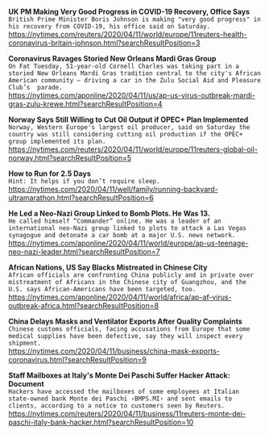 **UK PM Making Very Good Progress in COVID-19 Recovery, Office Says**\
`British Prime Minister Boris Johnson is making "very good progress" in his recovery from COVID-19, his office said on Saturday.`\
https://nytimes.com/reuters/2020/04/11/world/europe/11reuters-health-coronavirus-britain-johnson.html?searchResultPosition=3

**Coronavirus Ravages Storied New Orleans Mardi Gras Group**\
`On Fat Tuesday, 51-year-old Cornell Charles was taking part in a storied New Orleans Mardi Gras tradition central to the city's African American community — driving a car in the Zulu Social Aid and Pleasure Club’s  parade.`\
https://nytimes.com/aponline/2020/04/11/us/ap-us-virus-outbreak-mardi-gras-zulu-krewe.html?searchResultPosition=4

**Norway Says Still Willing to Cut Oil Output if OPEC+ Plan Implemented**\
`Norway, Western Europe's largest oil producer, said on Saturday the country was still considering cutting oil production if the OPEC+ group implemented its plan.`\
https://nytimes.com/reuters/2020/04/11/world/europe/11reuters-global-oil-norway.html?searchResultPosition=5

**How to Run for 2.5 Days**\
`Hint: It helps if you don’t require sleep.`\
https://nytimes.com/2020/04/11/well/family/running-backyard-ultramarathon.html?searchResultPosition=6

**He Led a Neo-Nazi Group Linked to Bomb Plots. He Was 13.**\
`He called himself “Commander” online. He was a leader of an international neo-Nazi group linked to plots to attack a Las Vegas synagogue and detonate a car bomb at a major U.S. news network.`\
https://nytimes.com/aponline/2020/04/11/world/europe/ap-us-teenage-neo-nazi-leader.html?searchResultPosition=7

**African Nations, US Say Blacks Mistreated in Chinese City**\
`African officials are confronting China publicly and in private over mistreatment of Africans in the Chinese city of Guangzhou, and the U.S. says African-Americans have been targeted, too.`\
https://nytimes.com/aponline/2020/04/11/world/africa/ap-af-virus-outbreak-africa.html?searchResultPosition=8

**China Delays Masks and Ventilator Exports After Quality Complaints**\
`Chinese customs officials, facing accusations from Europe that some medical supplies have been defective, say they will inspect every shipment.`\
https://nytimes.com/2020/04/11/business/china-mask-exports-coronavirus.html?searchResultPosition=9

**Staff Mailboxes at Italy's Monte Dei Paschi Suffer Hacker Attack: Document**\
`Hackers have accessed the mailboxes of some employees at Italian state-owned bank Monte dei Paschi ‹BMPS.MI› and sent emails to clients, according to a notice to customers seen by Reuters.`\
https://nytimes.com/reuters/2020/04/11/business/11reuters-monte-dei-paschi-italy-bank-hacker.html?searchResultPosition=10

